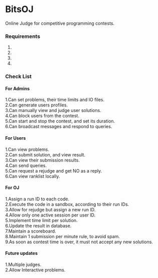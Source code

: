 # BitsOJ
Online Judge for competitive programming contests.  
### Requirements  
1.  
2.  
3.  
4.  

### Check List
#### For Admins
1.Can set problems, their time limits and IO files.  
2.Can generate users profiles.  
3.Can manually view and judge user solutions.  
4.Can block users from the contest.  
5.Can start and stop the contest, and set its duration.  
6.Can broadcast messages and respond to queries.  



#### For Users  
1.Can view problems.  
2.Can submit solution, and view result.   
3.Can view their submission results.   
4.Can send queries.   
5.Can request a rejudge and get NO as a reply.  
6.Can view ranklist locally.  
  
#### For OJ  
1.Assign a run ID to each code.  
2.Execute the code in a sandbox, according to their run IDs.  
3.Allow for rejudge but assign a new run ID.  
4.Allow only one active session per user ID.  
5.Implement time limit per solution.  
6.Update the result in database.  
7.Maintain a scoreboard.  
8.Maintain 1 submission per minute rule, to avoid spam.  
9.As soon as contest time is over, it must not accept any new solutions.  

#### Future updates  
1.Multiple judges.  
2.Allow Interactive problems.  
